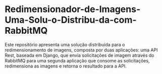 # Redimensionador-de-Imagens-Uma-Solu-o-Distribu-da-com-RabbitMQ
Este repositório apresenta uma solução distribuída para o redimensionamento de imagens, composta por duas aplicações: uma API Rest, baseada em Django, que envia solicitações de imagem através do RabbitMQ para uma segunda aplicação que consome as solicitações, redimensiona as imagens e retorna o resultado para a API.
